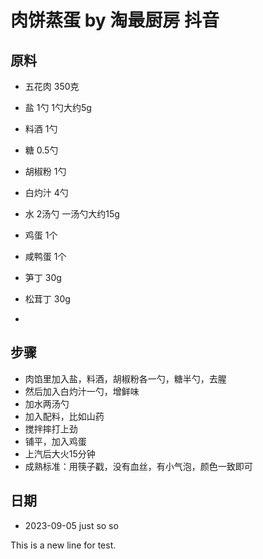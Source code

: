 
# 肉饼蒸蛋 by 淘最厨房 抖音

## 原料
- 五花肉 350克
- 盐 1勺 1勺大约5g
- 料酒 1勺
- 糖 0.5勺
- 胡椒粉 1勺
- 白灼汁 4勺
- 水 2汤勺 一汤勺大约15g
- 鸡蛋 1个
- 咸鸭蛋 1个
- 笋丁 30g
- 松茸丁 30g

- 
## 步骤
- 肉馅里加入盐，料酒，胡椒粉各一勺，糖半勺，去腥
- 然后加入白灼汁一勺，增鲜味
- 加水两汤勺
- 加入配料，比如山药
- 搅拌摔打上劲
- 铺平，加入鸡蛋
- 上汽后大火15分钟
- 成熟标准：用筷子戳，没有血丝，有小气泡，颜色一致即可

## 日期
- 2023-09-05 just so so

This is a new line for test.
